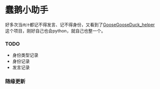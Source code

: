  # 蠢鹅小助手 
 好多次当`肉汁`都记不得发言、记不得身份，又看到了[GooseGooseDuck_helper](https://github.com/Wandering-Li/GooseGooseDuck_helper) 这个项目，刚好自己也会python，就自己也整一个。
 ### TODO
 - 身份类型记录
 - 身份记录
 - 发言记录

### 随缘更新